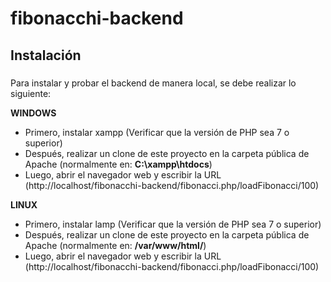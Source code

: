 # fibonacchi-backend

## Instalación

###
Para instalar y probar el backend de manera local, se debe realizar lo siguiente:

**WINDOWS**

- Primero, instalar xampp (Verificar que la versión de PHP sea 7 o superior)
- Después, realizar un clone de este proyecto en la carpeta pública de Apache (normalmente en: **C:\xampp\htdocs**)
- Luego, abrir el navegador web y escribir la URL (http://localhost/fibonacchi-backend/fibonacci.php/loadFibonacci/100)

**LINUX**

- Primero, instalar lamp (Verificar que la versión de PHP sea 7 o superior)
- Después, realizar un clone de este proyecto en la carpeta pública de Apache (normalmente en: **/var/www/html/**)
- Luego, abrir el navegador web y escribir la URL (http://localhost/fibonacchi-backend/fibonacci.php/loadFibonacci/100)
